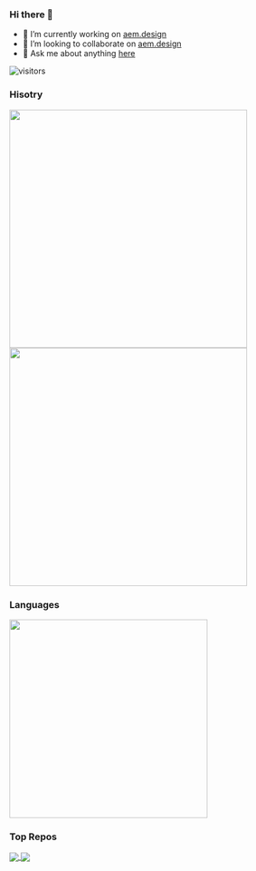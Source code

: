 ### Hi there 👋

- 🔭 I’m currently working on [aem.design](https://github.com/aem-design/aemdesign-aem-core)
- 👯 I’m looking to collaborate on [aem.design](https://github.com/aem-design/aemdesign-aem-core)
- 💬 Ask me about anything [here](https://github.com/wildone/wildone/issues)

![visitors](https://visitor-badge.glitch.me/badge?page_id=wildone)

### Hisotry

<img width="420" src="https://github-readme-stats.mrwildone.vercel.app/api?username=wildone&theme=radical&show_icons=true&hide_border=true&include_all_commits=false&custom_title=My%20Github%20Stats%20This%20Year&show_icons=true&title_color=fff&icon_color=79ff97&text_color=9f9f9f&bg_color=151515&hide_border=true&show_owner=true"/><img width="420" src="https://github-readme-stats.mrwildone.vercel.app/api?username=wildone&theme=radical&show_icons=true&hide_border=true&include_all_commits=true&custom_title=All%20Time&show_icons=true&title_color=fff&icon_color=79ff97&text_color=9f9f9f&bg_color=151515&hide_border=true&show_owner=true"/>

### Languages

<img width="350" src="https://github-readme-stats.mrwildone.vercel.app/api/top-langs/?username=wildone&layout=compact&theme=radical&hide_border=true&show_icons=true&title_color=fff&icon_color=79ff97&text_color=9f9f9f&bg_color=151515&hide_border=true&show_owner=true"/>

### Top Repos

<div>
<a href="https://github.com/aem-design/aemdesign-aem-core">
  <img align="center" src="https://github-readme-stats.mrwildone.vercel.app/api/pin/?username=aem-design&repo=aemdesign-aem-core&theme=material-palenight&show_icons=true&title_color=fff&icon_color=79ff97&text_color=9f9f9f&bg_color=151515&hide_border=true&show_owner=true" />
</a>
<a href="https://github.com/aem-design/aemdesign-aem-support">
  <img align="center" src="https://github-readme-stats.mrwildone.vercel.app/api/pin/?username=aem-design&repo=aemdesign-aem-support&theme=material-palenight&show_icons=true&title_color=fff&icon_color=79ff97&text_color=9f9f9f&bg_color=151515&hide_border=true&show_owner=true" />
</a>   
</div>
